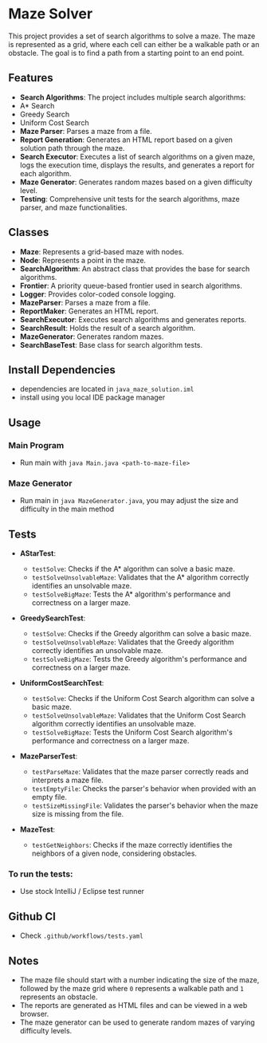 
# Maze Solver

This project provides a set of search algorithms to solve a maze. The maze is represented as a grid, where each cell can either be a walkable path or an obstacle. The goal is to find a path from a starting point to an end point.

## Features

- **Search Algorithms**: The project includes multiple search algorithms:
- A* Search
- Greedy Search
- Uniform Cost Search
- **Maze Parser**: Parses a maze from a file.
- **Report Generation**: Generates an HTML report based on a given solution path through the maze.
- **Search Executor**: Executes a list of search algorithms on a given maze, logs the execution time, displays the results, and generates a report for each algorithm.
- **Maze Generator**: Generates random mazes based on a given difficulty level.
- **Testing**: Comprehensive unit tests for the search algorithms, maze parser, and maze functionalities.

## Classes

- **Maze**: Represents a grid-based maze with nodes.
- **Node**: Represents a point in the maze.
- **SearchAlgorithm**: An abstract class that provides the base for search algorithms.
- **Frontier**: A priority queue-based frontier used in search algorithms.
- **Logger**: Provides color-coded console logging.
- **MazeParser**: Parses a maze from a file.
- **ReportMaker**: Generates an HTML report.
- **SearchExecutor**: Executes search algorithms and generates reports.
- **SearchResult**: Holds the result of a search algorithm.
- **MazeGenerator**: Generates random mazes.
- **SearchBaseTest**: Base class for search algorithm tests.

## Install Dependencies
- dependencies are located in `java_maze_solution.iml`
- install using you local IDE package manager

## Usage

### Main Program
- Run main with `java Main.java <path-to-maze-file>`

### Maze Generator
- Run main in `java MazeGenerator.java`, you may adjust the size and difficulty in the main method

## Tests
- **AStarTest**:
  - `testSolve`: Checks if the A* algorithm can solve a basic maze.
  - `testSolveUnsolvableMaze`: Validates that the A* algorithm correctly identifies an unsolvable maze.
  - `testSolveBigMaze`: Tests the A* algorithm's performance and correctness on a larger maze.

- **GreedySearchTest**:
  - `testSolve`: Checks if the Greedy algorithm can solve a basic maze.
  - `testSolveUnsolvableMaze`: Validates that the Greedy algorithm correctly identifies an unsolvable maze.
  - `testSolveBigMaze`: Tests the Greedy algorithm's performance and correctness on a larger maze.

- **UniformCostSearchTest**:
  - `testSolve`: Checks if the Uniform Cost Search algorithm can solve a basic maze.
  - `testSolveUnsolvableMaze`: Validates that the Uniform Cost Search algorithm correctly identifies an unsolvable maze.
  - `testSolveBigMaze`: Tests the Uniform Cost Search algorithm's performance and correctness on a larger maze.

- **MazeParserTest**:
  - `testParseMaze`: Validates that the maze parser correctly reads and interprets a maze file.
  - `testEmptyFile`: Checks the parser's behavior when provided with an empty file.
  - `testSizeMissingFile`: Validates the parser's behavior when the maze size is missing from the file.

- **MazeTest**:
  - `testGetNeighbors`: Checks if the maze correctly identifies the neighbors of a given node, considering obstacles.

### To run the tests:

- Use stock IntelliJ / Eclipse test runner

## Github CI
- Check `.github/workflows/tests.yaml`

## Notes

- The maze file should start with a number indicating the size of the maze, followed by the maze grid where `0` represents a walkable path and `1` represents an obstacle.
- The reports are generated as HTML files and can be viewed in a web browser.
- The maze generator can be used to generate random mazes of varying difficulty levels.